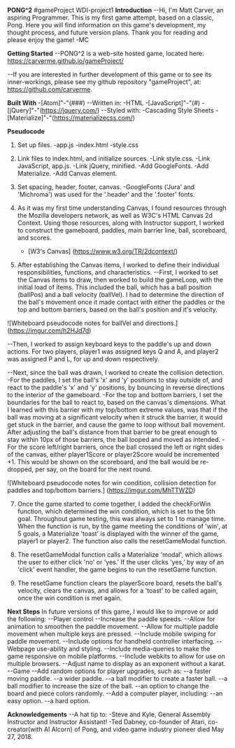 **PONG^2**
#gameProject
WDI-project1
**Introduction**
--Hi, I'm Matt Carver, an aspiring Programmer.  This is my first game attempt, based on a classic, Pong.  Here you will find information on this game's development, my thought process, and future version plans.  Thank you for reading and please enjoy the game!  -MC

**Getting Started**
--PONG^2 is a web-site hosted game, located here: https://carverme.github.io/gameProject/

--If you are interested in further development of this game or to see its inner-workings, please see my github repository "gameProject", at: https://github.com/carverme.

**Built With**
-[Atom]"-"(###)
--Written in:
    -HTML
    -[JavaScript]"-"(#)
    -[jQuery]"-"(https://jquery.com/)
--Styled with:
    -Cascading Style Sheets
    -[Materialize]"-"(https://materializecss.com/)

**Pseudocode**
1. Set up files.
  -app.js
  -index.html
  -style.css

2. Link files to index.html, and initialize sources.
      -Link style.css.
      -Link JavaScript, app.js.
      -Link jQuery, minified.
      -Add GoogleFonts.
      -Add Materialize.
      -Add Canvas element.

3. Set spacing, header, footer, canvas.
      -GoogleFonts ('Jura' and 'Michroma') was used for the '.header' and the '.footer' fonts.

4. As it was my first time understanding Canvas, I found resources through the Mozilla developers network, as well as W3C's HTML Canvas 2d Context.  Using those resources, along with Instructor support, I worked to construct the gameboard, paddles, main barrier line, ball, scoreboard, and scores.
    - [W3's Canvas] (https://www.w3.org/TR/2dcontext/)

5. After establishing the Canvas items, I worked to define their individual responsibilities, functions, and characteristics.
--First, I worked to set the Canvas items to draw, then worked to build the gameLoop, with the initial load of items.  This included the ball, which has a ball position (ballPos) and a ball velocity (ballVel).  I had to determine the direction of the ball's movement once it made contact with either the paddles or the top and bottom barriers, based on the ball's position and it's velocity.

![Whiteboard pseudocode notes for ballVel and directions.] (https://imgur.com/h2HJd7d)

--Then, I worked to assign keyboard keys to the paddle's up and down actions.  For two players, player1 was assigned keys Q and A, and player2 was assigned P and L, for up and down respectively.

--Next, since the ball was drawn, I worked to create the collision detection.
  -For the paddles, I set the ball's 'x' and 'y' positions to stay outside of, and react to the paddle's 'x' and 'y' positions, by bouncing in reverse directions to the interior of the gameboard.
  -For the top and bottom barriers, I set the boundaries for the ball to react to, based on the canvas's dimensions.  What I learned with this barrier with my top/bottom extreme values, was that if the ball was moving at a significant velocity when it struck the barrier, it would get stuck in the barrier, and cause the game to loop without ball movement.  After adjusting the ball's distance from that barrier to be great enough to stay within 10px of those barriers, the ball looped and moved as intended.
  -For the score left/right barriers, once the ball crossed the left or right sides of the canvas, either player1Score or player2Score would be incremented +1.  This would be shown on the scoreboard, and the ball would be re-dropped, per say, on the board for the next round.

  ![Whiteboard pseudocode notes for win condition, collision detection for paddles and top/bottom barriers.]
  (https://imgur.com/MhTTWZD)

7. Once the game started to come together, I added the checkForWin function, which determined the win condition, which is set to the 5th goal.  Throughout game testing, this was always set to 1 to manage time.  When the function is run, by the game meeting the conditions of 'win', at 5 goals, a Materialize 'toast' is displayed with the winner of the game, player1 or player2.  The function also calls the resetGameModal function.

8. The resetGameModal function calls a Materialize 'modal', which allows the user to either click 'no' or 'yes.'  If the user clicks 'yes,' by way of an 'click' event handler, the game begins to run the resetGame function.

9. The resetGame function clears the playerScore board, resets the ball's velocity, clears the canvas, and allows for a 'toast' to be called again, once the win condition is met again.

**Next Steps**
In future versions of this game, I would like to improve or add the following:
--Player control
    --Increase the paddle speeds.
    --Allow for animation to smoothen the paddle movement.
    --Allow for multiple paddle movement when multiple keys are pressed.
    --Include mobile swiping for paddle movement.
    --Include options for handheld controller interfacing.
--Webpage use-ability and styling.
    --Include media-queries to make the game responsive on mobile platforms.
    --Include webkits to allow for use on multiple browsers.
    --Adjust name to display as an exponent without a karat.
--Game
    --Add random options for player upgrades, such as:
        --a faster moving paddle.
        --a wider paddle.
        --a ball modifier to create a faster ball.
        --a ball modifier to increase the size of the ball.
        --an option to change the board and piece colors randomly.
    --Add a computer player, including:
        --an easy option.
        --a hard option.

**Acknowledgements**
--A hat tip to:
    -Steve and Kyle, General Assembly Instructor and Instructor Assistant!
    -Ted Dabney, co-founder of Atari, co-creator(with Al Alcorn) of Pong, and video game industry pioneer died May 27, 2018.  
